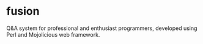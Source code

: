 # fusion
Q&amp;A system for professional and enthusiast programmers, developed using Perl and Mojolicious web framework.
